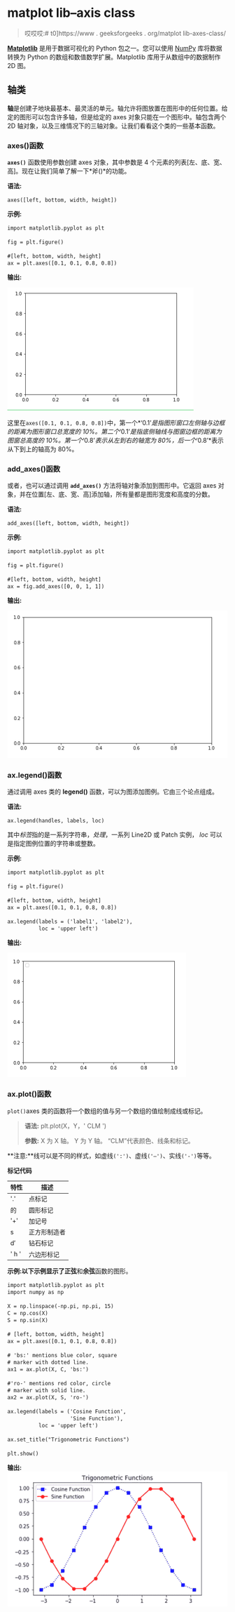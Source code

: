 # matplot lib–axis class

> 哎哎哎:# t0]https://www . geeksforgeeks . org/matplot lib-axes-class/

**[Matplotlib](https://www.geeksforgeeks.org/python-matplotlib-an-overview/)** 是用于数据可视化的 Python 包之一。您可以使用 [NumPy](https://www.geeksforgeeks.org/python-numpy/) 库将数据转换为 Python 的数组和数值数学扩展。Matplotlib 库用于从数组中的数据制作 2D 图。

## 轴类

**轴**是创建子地块最基本、最灵活的单元。轴允许将图放置在图形中的任何位置。给定的图形可以包含许多轴，但是给定的 axes 对象只能在一个图形中。轴包含两个 2D 轴对象，以及三维情况下的三轴对象。让我们看看这个类的一些基本函数。

### axes()函数

**`axes()`** 函数使用参数创建 axes 对象，其中参数是 4 个元素的列表[左、底、宽、高]。现在让我们简单了解一下*斧()*的功能。

**语法:**

```
axes([left, bottom, width, height])
```

**示例:**

```
import matplotlib.pyplot as plt

fig = plt.figure()

#[left, bottom, width, height]
ax = plt.axes([0.1, 0.1, 0.8, 0.8]) 
```

**输出:**

![python-matplotlib-axes1](img/7a45a94923cda383f3aa22eef19ead3b.png)

这里在`axes([0.1, 0.1, 0.8, 0.8])`中，第一个*‘0.1’*是指图形窗口左侧轴与边框的距离为图形窗口总宽度的 10%。第二个*‘0.1’*是指底侧轴线与图窗边框的距离为图窗总高度的 10%。第一个*‘0.8’*表示从左到右的轴宽为 80%，后一个*‘0.8’*表示从下到上的轴高为 80%。

### add_axes()函数

或者，也可以通过调用 **`add_axes()`** 方法将轴对象添加到图形中。它返回 axes 对象，并在位置[左、底、宽、高]添加轴，所有量都是图形宽度和高度的分数。

**语法:**

```
add_axes([left, bottom, width, height])
```

**示例:**

```
import matplotlib.pyplot as plt

fig = plt.figure()

#[left, bottom, width, height]
ax = fig.add_axes([0, 0, 1, 1])
```

**输出:**

![python-matplotlib-add-axes](img/671e4c2c97113e32c683891d89116712.png)

### ax.legend()函数

通过调用 axes 类的 **legend()** 函数，可以为图添加图例。它由三个论点组成。

**语法:**

```
ax.legend(handles, labels, loc)
```

其中*标签*指的是一系列字符串，*处理*，一系列 Line2D 或 Patch 实例， *loc* 可以是指定图例位置的字符串或整数。

**示例:**

```
import matplotlib.pyplot as plt

fig = plt.figure()

#[left, bottom, width, height]
ax = plt.axes([0.1, 0.1, 0.8, 0.8]) 

ax.legend(labels = ('label1', 'label2'), 
          loc = 'upper left')
```

**输出:**

![python-matplotlib-legend](img/b83e3f6b727a758597225c2d4658b1bc.png)

### ax.plot()函数

`plot()`axes 类的函数将一个数组的值与另一个数组的值绘制成线或标记。

> **语法:** plt.plot(X，Y，' CLM ')
> 
> **参数:**
> X 为 X 轴。
> Y 为 Y 轴。
> “CLM”代表颜色、线条和标记。

**注意:**线可以是不同的样式，如虚线`(':')`、虚线`('—')`、实线`('-')`等等。

**标记代码**

| 特性 | 描述 |
| --- | --- |
| '.' | 点标记 |
| 的 | 圆形标记 |
| '+' | 加记号 |
| s | 正方形制造者 |
| d′ | 钻石标记 |
| ' h ' | 六边形标记 |

**示例:**以下示例显示了**正弦**和**余弦**函数的图形。

```
import matplotlib.pyplot as plt
import numpy as np

X = np.linspace(-np.pi, np.pi, 15)
C = np.cos(X)
S = np.sin(X)

# [left, bottom, width, height]
ax = plt.axes([0.1, 0.1, 0.8, 0.8]) 

# 'bs:' mentions blue color, square 
# marker with dotted line.
ax1 = ax.plot(X, C, 'bs:') 

#'ro-' mentions red color, circle 
# marker with solid line.
ax2 = ax.plot(X, S, 'ro-') 

ax.legend(labels = ('Cosine Function', 
                    'Sine Function'), 
          loc = 'upper left')

ax.set_title("Trigonometric Functions")

plt.show()
```

**输出:**
![](img/817900058868589c6103551e9bd9960f.png)